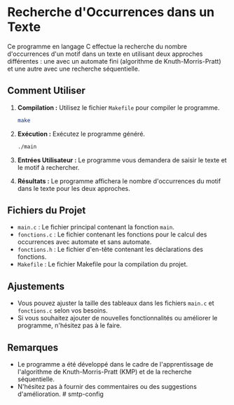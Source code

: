 # Recherche d'Occurrences dans un Texte

Ce programme en langage C effectue la recherche du nombre d'occurrences d'un motif dans un texte en utilisant deux approches différentes : une avec un automate fini (algorithme de Knuth-Morris-Pratt) et une autre avec une recherche séquentielle.

## Comment Utiliser

1. **Compilation :** Utilisez le fichier `Makefile` pour compiler le programme.

    ```bash
    make
    ```

2. **Exécution :** Exécutez le programme généré.

    ```bash
    ./main
    ```

3. **Entrées Utilisateur :** Le programme vous demandera de saisir le texte et le motif à rechercher.

4. **Résultats :** Le programme affichera le nombre d'occurrences du motif dans le texte pour les deux approches.

## Fichiers du Projet

- `main.c` : Le fichier principal contenant la fonction `main`.
- `fonctions.c` : Le fichier contenant les fonctions pour le calcul des occurrences avec automate et sans automate.
- `fonctions.h` : Le fichier d'en-tête contenant les déclarations des fonctions.
- `Makefile` : Le fichier Makefile pour la compilation du projet.

## Ajustements

- Vous pouvez ajuster la taille des tableaux dans les fichiers `main.c` et `fonctions.c` selon vos besoins.
- Si vous souhaitez ajouter de nouvelles fonctionnalités ou améliorer le programme, n'hésitez pas à le faire.

## Remarques

- Le programme a été développé dans le cadre de l'apprentissage de l'algorithme de Knuth-Morris-Pratt (KMP) et de la recherche séquentielle.
- N'hésitez pas à fournir des commentaires ou des suggestions d'amélioration.
#   s m t p - c o n f i g 
 
 
